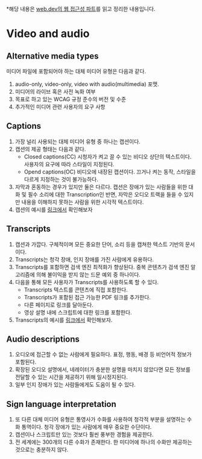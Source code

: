 \*해당 내용은 [web.dev의 웹 접근성 파트](https://web.dev/learn/accessibility/)를 읽고 정리한 내용입니다.

# **Video and audio**

## Alternative media types

미디어 파일에 포함되어야 하는 대체 미디어 유형은 다음과 같다.

1. audio-only, video-only, video with audio(multimedia) 포맷.
2. 미디어의 라이브 혹은 사전 녹화 여부
3. 목표로 하고 있는 WCAG 규정 준수의 버전 및 수준
4. 추가적인 미디어 관련 사용자의 요구 사항

## **Captions**

1. 가장 널리 사용되는 대체 미디어 유형 중 하나는 캡션이다.
2. 캡션의 제공 형태는 다음과 같다.
   - Closed captions(CC)
     시청자가 켜고 끌 수 있는 비디오 상단의 텍스트이다. 사용자의 요구에 따라 스타일이 지정된다.
   - Opend captions(OC)
     비디오에 내장된 캡션이다. 끄거나 켜는 동작, 스타일을 다르게 지정하는 것이 불가능하다.
3. 자막과 혼동하는 경우가 있지만 둘은 다르다. 캡션은 장애가 있는 사람들을 위한 대화 및 필수 소리에 대한 Transcription인 반면, 자막은 오디오 트랙을 들을 수 있지만 내용을 이해하지 못하는 사람을 위한 시각적 텍스트이다.
4. 캡션의 예시를 [링크에서](https://www.youtube.com/watch?v=9No-FiEInLA&ab_channel=Google) 확인해보자

## Transcripts

1. 캡션과 가깝다. 구체적이며 모든 중요한 단어, 소리 등을 캡쳐한 텍스트 기반의 문서이다.
2. Transcripts는 청각 장애, 인지 장애를 가진 사람에게 유용하다.
3. Transcripts를 포함하면 검색 엔진 최적화가 향상된다. 중복 콘텐츠가 검색 엔진 알고리즘에 의해 불이익을 받지 않는 드문 예외 중 하나이다.
4. 다음을 통해 모든 사용자가 Transcripts를 사용하도록 할 수 있다.
   - Transcripts 텍스트를 콘텐츠에 직접 포함한다.
   - Transcripts가 포함된 접근 가능한 PDF 링크를 추가한다.
   - 다른 페이지로 링크를 달아둔다.
   - 영상 설명 내에 스크립트에 대한 링크를 포함한다.
5. Transcripts의 예시를 [링크에서](https://www.youtube.com/watch?v=SlGuvC5nnTA&ab_channel=GoogleChrome) 확인해보자.

## Audio descriptions

1. 오디오에 접근할 수 없는 사람에게 필요하다. 표정, 행동, 배경 등 비언어적 정보가 포함된다.
2. 확장된 오디오 설명에서, 네레이터가 충분한 설명을 마치지 않았다면 모든 정보를 전달할 수 있는 시간을 제공하기 위해 일시정지된다.
3. 일부 인지 장애가 있는 사람들에게도 도움이 될 수 있다.

## Sign language interpretation

1. 또 다른 대체 미디어 유형은 통영사가 수화를 사용하여 청각적 부분을 설명하는 수화 통역이다. 청각 장애가 있는 사람에게 매우 중요한 수단이다.
2. 캡션이나 스크립트만 있는 것보다 훨씬 풍부한 경험을 제공한다.
3. 전 세계에는 300개의 다른 수화가 존재한다. 한 미디어에 하나의 수화만 제공하는 것으로는 충분하지 않다.
